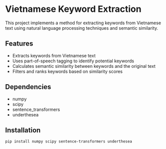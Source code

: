 # Vietnamese Keyword Extraction

This project implements a method for extracting keywords from Vietnamese text using natural language processing techniques and semantic similarity.

## Features

- Extracts keywords from Vietnamese text
- Uses part-of-speech tagging to identify potential keywords
- Calculates semantic similarity between keywords and the original text
- Filters and ranks keywords based on similarity scores

## Dependencies

- numpy
- scipy
- sentence_transformers
- underthesea

## Installation

```bash
pip install numpy scipy sentence-transformers underthesea